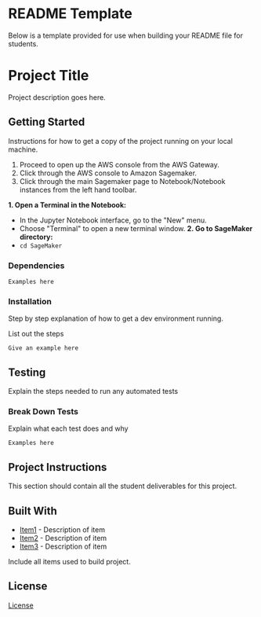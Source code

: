 # README Template

Below is a template provided for use when building your README file for students.

# Project Title

Project description goes here.

## Getting Started

Instructions for how to get a copy of the project running on your local machine.

1. Proceed to open up the AWS console from the AWS Gateway.
2. Click through the AWS console to Amazon Sagemaker.
3. Click through the main Sagemaker page to Notebook/Notebook instances from the left hand toolbar.

**1. Open a Terminal in the Notebook:**
  - In the Jupyter Notebook interface, go to the "New" menu.
  - Choose "Terminal" to open a new terminal window.
**2. Go to SageMaker directory:**
  - `cd SageMaker`

### Dependencies

```
Examples here
```

### Installation

Step by step explanation of how to get a dev environment running.

List out the steps

```
Give an example here
```

## Testing

Explain the steps needed to run any automated tests

### Break Down Tests

Explain what each test does and why

```
Examples here
```

## Project Instructions

This section should contain all the student deliverables for this project.

## Built With

* [Item1](www.item1.com) - Description of item
* [Item2](www.item2.com) - Description of item
* [Item3](www.item3.com) - Description of item

Include all items used to build project.

## License

[License](LICENSE.txt)
